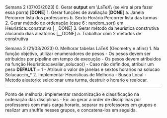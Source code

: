 Semana 2 (07/03/2023)
    0. Gerar __output__ em \LaTeX\ (se vira aí pra fazer essa porra) [__DONE__]
    1. Gerar funções de avaliação [__DONE__]
        a. Janela
            Percorrer lista dos professores
        b. Sexto Horário
            Percorrer lista das turmas
    2. Gerar método de ordenação (case 6 : random_sort) em Heuristica::construtiva [__DONE]
    3. Gerar método da heuristica construtiva alocando dias aleatórios [__DONE]
        a. Trabalhar com 2 métodos de construtiva

Semana 3 (21/03/2023)
    0. Melhorar tabelas LaTeX (Geometry e afins)
    1. Na função objetivo, utilizar enumeradores de pesos
        - Os pesos devem ser atribuidos por pipeline em tempo de execução
        - Os pesos devem atribuidos na função Heuristica::avaliar_solucao()
        - Caso não definidos, atribuir um peso __DEFAULT__ = 1
        - Atribuir o valor de janelas e sextos horarios na solucao Solucao::m_*
    2. Implementar Heuristicas de Melhoria
        - Busca Local
        - Metodo aleatorio: selecionar uma turma, destruir o horario e realocar.




___
Ponto de melhoria: implementar randomização e classificação na ordenação das disciplinas
    - Ex: ao gerar a order de disciplinas por professores com mais carga horario, separar os professores em grupos e realizar um shuffle nesses grupos, e concatena-los em seguida.
